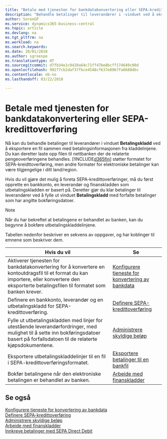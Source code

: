 ```yaml
---
title: "Betale med tjenesten for bankdatakonvertering eller SEPA-kredittoverføring | Microsoft-dokumentasjon"
description: "Behandle betalinger til leverandører i -vinduet ved å eksportere en fil sammen med betalingsinformasjonen fra kladdelinjene."
author: SorenGP
ms.service: dynamics365-business-central
ms.topic: article
ms.devlang: na
ms.tgt_pltfrm: na
ms.workload: na
ms.search.keywords: 
ms.date: 10/01/2018
ms.author: sgroespe
ms.translationtype: HT
ms.sourcegitcommit: d7fb34e1c9428a64c71ff47be8bcff174649c00d
ms.openlocfilehash: 99277cb2daf37fbce4548cf637e8967fa6688dbc
ms.contentlocale: nb-no
ms.lasthandoff: 03/22/2018

---
```

# <a name="making-payments-with-bank-data-conversion-service-or-sepa-credit-transfer"></a>Betale med tjenesten for bankdatakonvertering eller SEPA-kredittoverføring
Nå kan du behandle betalinger til leverandører i vinduet **Betalingskladd** ved å eksportere en fil sammen med betalingsinformasjonen fra kladdelinjene. Du kan deretter laste opp filen til nettbanken der de relaterte pengeoverføringene behandles. [!INCLUDE[d365fin](includes/d365fin_md.md)] støtter formatet for SEPA-kreidttoverføring, men andre formater for elektroniske betalinger kan være tilgjengelige i ditt land/region.   

 Hvis du vil gjøre det mulig å foreta SEPA-kredittoverføringer, må du først opprette en bankkonto, en leverandør og finanskladden som utbetalingskladden er basert på. Deretter gjør du klar betalinger til leverandører ved å fylle ut vinduet **Betalingskladd** med forfalte betalinger som har angitte bokføringsdatoer.  

> [!NOTE]  
>  Når du har bekreftet at betalingene er behandlet av banken, kan du begynne å bokføre utbetalingskladdelinjene.  

 Tabellen nedenfor beskriver en sekvens av oppgaver, og har koblinger til emnene som beskriver dem.   

|**Hvis du vil**|**Se**|  
|------------|-------------|  
|Aktiverer tjenesten for bankdatakonvertering for å konvertere en kontoutdragsfil til et format du kan importere, eller konvertere den eksporterte betalingsfilen til formatet som banken krever.|[Konfigurere tjeneste for konvertering av bankdata](bank-how-setup-bank-statement-service.md)|  
|Definere en bankkonto, leverandør og en utbetalingskladd for SEPA-kredittoverføring.|[Definere SEPA-kredittoverføring](finance-how-to-set-up-sepa-credit-transfer.md)|  
|Fylle ut utbetalingskladden med linjer for utestående leverandørfordringer, med mulighet til å sette inn bokføringsdatoer basert på forfallsdatoen til de relaterte kjøpsdokumentene.|[Administrere skyldige beløp](payables-manage-payables.md)|  
|Eksportere utbetalingskladdelinjer til en fil i SEPA-kredittoverføringsformatet.|[Eksportere betalinger til en bankfil](payables-how-export-payments-bank-file.md)|  
|Bokfør betalingene når den elektroniske betalingen er behandlet av banken.|[Arbeide med finanskladder](ui-work-general-journals.md)|  

## <a name="see-also"></a>Se også  
[Konfigurere tjeneste for konvertering av bankdata](bank-how-setup-bank-statement-service.md)  
[Definere SEPA-kredittoverføring](finance-how-to-set-up-sepa-credit-transfer.md)  
[Administrere skyldige beløp](payables-manage-payables.md)   
[Arbeide med finanskladder](ui-work-general-journals.md)  
[Innkreve betalinger med SEPA Direct Debit](finance-collect-payments-with-sepa-direct-debit.md)   

